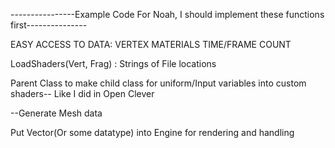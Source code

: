 ----------------Example Code For Noah, I should implement these functions first---------------

EASY ACCESS TO DATA:
    VERTEX
    MATERIALS
    TIME/FRAME COUNT


LoadShaders(Vert, Frag) : Strings of File locations

Parent Class to make child class for uniform/Input variables into custom shaders-- Like I did in Open Clever

--Generate Mesh data

Put Vector(Or some datatype) into Engine for rendering and handling